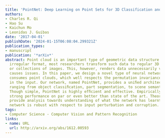 ```yaml
---
title: 'PointNet: Deep Learning on Point Sets for 3D Classification and Segmentation'
authors:
- Charles R. Qi
- Hao Su
- Kaichun Mo
- Leonidas J. Guibas
date: '2017-04-01'
publishDate: '2024-01-15T06:08:04.299321Z'
publication_types:
- manuscript
publication: '*arXiv*'
abstract: Point cloud is an important type of geometric data structure. Due to its
  irregular format, most researchers transform such data to regular 3D voxel grids
  or collections of images. This, however, renders data unnecessarily voluminous and
  causes issues. In this paper, we design a novel type of neural network that directly
  consumes point clouds, which well respects the permutation invariance of points
  in the input. Our network, named PointNet, provides a uniﬁed architecture for applications
  ranging from object classiﬁcation, part segmentation, to scene semantic parsing.
  Though simple, PointNet is highly efﬁcient and effective. Empirically, it shows
  strong performance on par or even better than state of the art. Theoretically, we
  provide analysis towards understanding of what the network has learnt and why the
  network is robust with respect to input perturbation and corruption.
tags:
- Computer Science - Computer Vision and Pattern Recognition
links:
- name: URL
  url: http://arxiv.org/abs/1612.00593
---
```

